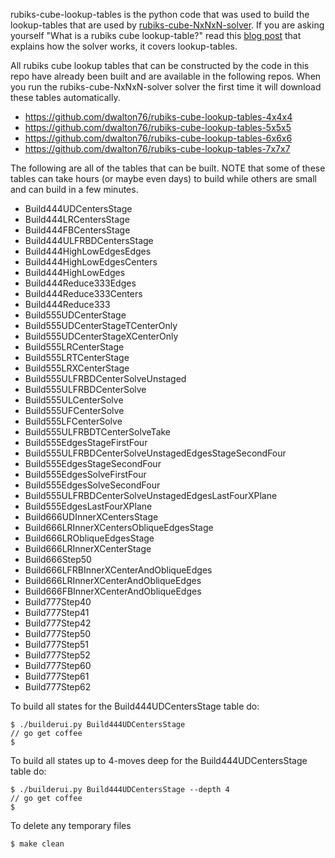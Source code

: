 rubiks-cube-lookup-tables is the python code that was used to build the
lookup-tables that are used by [rubiks-cube-NxNxN-solver](https://github.com/dwalton76/rubiks-cube-NxNxN-solver).
If you are asking yourself "What is a rubiks cube lookup-table?" read this
[blog post](http://programmablebrick.blogspot.com/2017/07/rubiks-cube-solver.html) that explains how the solver works, it covers lookup-tables.


All rubiks cube lookup tables that can be constructed by the code in this repo
have already been built and are available in the following repos. When you run
the rubiks-cube-NxNxN-solver solver the first time it will download these tables
automatically.
- https://github.com/dwalton76/rubiks-cube-lookup-tables-4x4x4
- https://github.com/dwalton76/rubiks-cube-lookup-tables-5x5x5
- https://github.com/dwalton76/rubiks-cube-lookup-tables-6x6x6
- https://github.com/dwalton76/rubiks-cube-lookup-tables-7x7x7

The following are all of the tables that can be built. NOTE that some of
these tables can take hours (or maybe even days) to build while others
are small and can build in a few minutes.
- Build444UDCentersStage
- Build444LRCentersStage
- Build444FBCentersStage
- Build444ULFRBDCentersStage
- Build444HighLowEdgesEdges
- Build444HighLowEdgesCenters
- Build444HighLowEdges
- Build444Reduce333Edges
- Build444Reduce333Centers
- Build444Reduce333
- Build555UDCenterStage
- Build555UDCenterStageTCenterOnly
- Build555UDCenterStageXCenterOnly
- Build555LRCenterStage
- Build555LRTCenterStage
- Build555LRXCenterStage
- Build555ULFRBDCenterSolveUnstaged
- Build555ULFRBDCenterSolve
- Build555ULCenterSolve
- Build555UFCenterSolve
- Build555LFCenterSolve
- Build555ULFRBDTCenterSolveTake
- Build555EdgesStageFirstFour
- Build555ULFRBDCenterSolveUnstagedEdgesStageSecondFour
- Build555EdgesStageSecondFour
- Build555EdgesSolveFirstFour
- Build555EdgesSolveSecondFour
- Build555ULFRBDCenterSolveUnstagedEdgesLastFourXPlane
- Build555EdgesLastFourXPlane
- Build666UDInnerXCentersStage
- Build666LRInnerXCentersObliqueEdgesStage
- Build666LRObliqueEdgesStage
- Build666LRInnerXCenterStage
- Build666Step50
- Build666LFRBInnerXCenterAndObliqueEdges
- Build666LRInnerXCenterAndObliqueEdges
- Build666FBInnerXCenterAndObliqueEdges
- Build777Step40
- Build777Step41
- Build777Step42
- Build777Step50
- Build777Step51
- Build777Step52
- Build777Step60
- Build777Step61
- Build777Step62


To build all states for the Build444UDCentersStage table do:
```
$ ./builderui.py Build444UDCentersStage
// go get coffee
$
```

To build all states up to 4-moves deep for the Build444UDCentersStage table do:
```
$ ./builderui.py Build444UDCentersStage --depth 4
// go get coffee
$
```


To delete any temporary files
```
$ make clean
```
